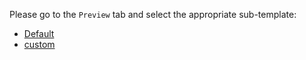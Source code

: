 Please go to the `Preview` tab and select the appropriate sub-template:

* [Default](?expand=1&template=default.md)
* [custom](?expand=1&template=custom.md)